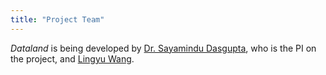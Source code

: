 ```yaml
---
title: "Project Team"
---
```


_Dataland_ is being developed by [Dr. Sayamindu Dasgupta](https://unmad.in/), who is the PI on the project, and [Lingyu Wang](https://sites.google.com/view/lingyuwang).
